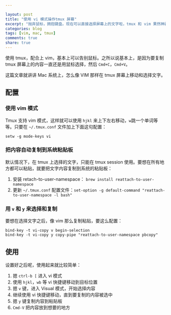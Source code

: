 ```yaml
---

layout: post
title: "使用 vi 模式操作tmux 屏幕"
excerpt: "抛弃鼠标，拥抱键盘。现在可以直接选择屏幕上的文字啦，tmux 和 vim 果然神器。"
categories: blog
tags: [vim, mac, tmux]
comments: true
share: true
---
```


使用 tmux，配合上 vim，基本上可以告别鼠标。之所以说基本上，是因为要复制 tmux 屏幕上的内容一直还是用鼠标选择，然后 `Cmd+C`，`Cmd+V`。

这篇文章就讲讲 Mac 系统上，怎么像 VIM 那样在 tmux 屏幕上移动和选择文字。

## 配置

### 使用 vim 模式
Tmux 支持 vim 模式，这样就可以使用 `hjkl` 来上下左右移动，`w`跳一个单词等等。只要在 `~/.tmux.conf` 文件加上下面这句配置：

    setw -g mode-keys vi

### 把内容自动复制到系统粘贴板
默认情况下，在 tmux 上选择的文字，只能在 tmux session 使用。要想在所有地方都可以粘贴，就要把文字内容复制到系统的粘贴板：

1. 安装 retach-to-user-namespace： `brew install reattach-to-user-namespace`
2. 更新 `~/.tmux.conf` 配置文件：`set-option -g default-command "reattach-to-user-namespace -l bash"`

### 用 `v` 和 `y` 来选择和复制
要想在选择文字之后，像 vim 那么复制粘贴，要这么配置：

    bind-key -t vi-copy v begin-selection
    bind-key -t vi-copy y copy-pipe "reattach-to-user-namespace pbcopy"


## 使用
设置好之后呢，使用起来就比较简单：

1. 摁 `ctrl-b [` 进入 vi 模式
2. 使用 `hjkl`，`wb` 等 vi 快捷键移动到目标位置
3. 摁 `v` 键，进入 Visual 模式，开始选择内容
4. 继续使用 vi 快捷键移动，直到要复制的内容被选中
5. 摁 `y` 键复制内容到粘贴板
6. `Cmd-V` 把内容放到想要的地方